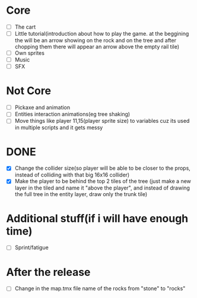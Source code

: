 # Core
- [ ] The cart
- [ ] Little tutorial(introduction about how to play the game. at the beggining the will be an arrow showing on the rock and on the tree and after chopping them there will appear an arrow above the empty rail tile)
- [ ] Own sprites
- [ ] Music
- [ ] SFX

# Not Core
- [ ] Pickaxe and animation
- [ ] Entities interaction animations(eg tree shaking)
- [ ] Move things like player 11,15(player sprite size) to variables cuz its used in multiple scripts and it gets messy

# DONE
- [x] Change the collider size(so player will be able to be closer to the props, instead of colliding with that big 16x16 collider)
- [x] Make the player to be behind the top 2 tiles of the tree (just make a new layer in the tiled and name it "above the player", and instead of drawing the full tree in the entity layer, draw only the trunk tile)

# Additional stuff(if i will have enough time)
- [ ] Sprint/fatigue

# After the release
- [ ] Change in the map.tmx file name of the rocks from "stone" to "rocks"
